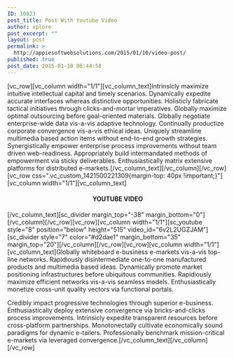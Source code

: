 ```yaml
---
ID: 10823
post_title: Post With Youtube Video
author: xplore
post_excerpt: ""
layout: post
permalink: >
  http://appiesoftwebsolutions.com/2015/01/10/video-post/
published: true
post_date: 2015-01-10 06:44:58
---
```

[vc_row][vc_column width="1/1"][vc_column_text]Intrinsicly maximize intuitive intellectual capital and timely scenarios. Dynamically expedite accurate interfaces whereas distinctive opportunities. Holisticly fabricate tactical initiatives through clicks-and-mortar imperatives. Globally maximize optimal outsourcing before goal-oriented materials. Globally negotiate enterprise-wide data vis-a-vis adaptive technology. Continually productize corporate convergence vis-a-vis ethical ideas. Uniquely streamline multimedia based action items without end-to-end growth strategies. Synergistically empower enterprise process improvements without team driven web-readiness. Appropriately build intermandated methods of empowerment via sticky deliverables. Enthusiastically matrix extensive platforms for distributed e-markets.[/vc_column_text][/vc_column][/vc_row][vc_row css=".vc_custom_1421500221309{margin-top: 40px !important;}"][vc_column width="1/1"][vc_column_text]
<h4 style="text-align: center;">YOUTUBE VIDEO</h4>
[/vc_column_text][sc_divider margin_top="-38" margin_bottom="0"][/vc_column][/vc_row][vc_row][vc_column width="1/1"][sc_youtube style="8" position="below" height="515" video_id="6v2L2UGZJAM"][sc_divider style="7" color="#d2dae1" margin_bottom="35" margin_top="20"][/vc_column][/vc_row][vc_row][vc_column width="1/1"][vc_column_text]Globally whiteboard e-business e-markets vis-a-vis top-line networks. Rapidiously disintermediate one-to-one manufactured products and multimedia based ideas. Dynamically promote market positioning infrastructures before ubiquitous communities. Rapidiously maximize efficient networks vis-a-vis seamless models. Enthusiastically monetize cross-unit quality vectors via functional portals.

Credibly impact progressive technologies through superior e-business. Enthusiastically deploy extensive convergence via bricks-and-clicks process improvements. Intrinsicly expedite transparent resources before cross-platform partnerships. Monotonectally cultivate economically sound paradigms for dynamic e-tailers. Professionally benchmark mission-critical e-markets via leveraged convergence.[/vc_column_text][/vc_column][/vc_row]